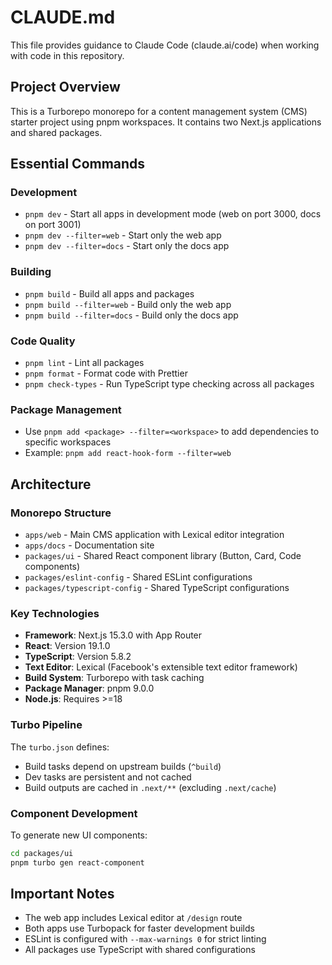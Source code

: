 # CLAUDE.md

This file provides guidance to Claude Code (claude.ai/code) when working with code in this repository.

## Project Overview

This is a Turborepo monorepo for a content management system (CMS) starter project using pnpm workspaces. It contains two Next.js applications and shared packages.

## Essential Commands

### Development
- `pnpm dev` - Start all apps in development mode (web on port 3000, docs on port 3001)
- `pnpm dev --filter=web` - Start only the web app
- `pnpm dev --filter=docs` - Start only the docs app

### Building
- `pnpm build` - Build all apps and packages
- `pnpm build --filter=web` - Build only the web app
- `pnpm build --filter=docs` - Build only the docs app

### Code Quality
- `pnpm lint` - Lint all packages
- `pnpm format` - Format code with Prettier
- `pnpm check-types` - Run TypeScript type checking across all packages

### Package Management
- Use `pnpm add <package> --filter=<workspace>` to add dependencies to specific workspaces
- Example: `pnpm add react-hook-form --filter=web`

## Architecture

### Monorepo Structure
- `apps/web` - Main CMS application with Lexical editor integration
- `apps/docs` - Documentation site
- `packages/ui` - Shared React component library (Button, Card, Code components)
- `packages/eslint-config` - Shared ESLint configurations
- `packages/typescript-config` - Shared TypeScript configurations

### Key Technologies
- **Framework**: Next.js 15.3.0 with App Router
- **React**: Version 19.1.0
- **TypeScript**: Version 5.8.2
- **Text Editor**: Lexical (Facebook's extensible text editor framework)
- **Build System**: Turborepo with task caching
- **Package Manager**: pnpm 9.0.0
- **Node.js**: Requires >=18

### Turbo Pipeline
The `turbo.json` defines:
- Build tasks depend on upstream builds (`^build`)
- Dev tasks are persistent and not cached
- Build outputs are cached in `.next/**` (excluding `.next/cache`)

### Component Development
To generate new UI components:
```bash
cd packages/ui
pnpm turbo gen react-component
```

## Important Notes
- The web app includes Lexical editor at `/design` route
- Both apps use Turbopack for faster development builds
- ESLint is configured with `--max-warnings 0` for strict linting
- All packages use TypeScript with shared configurations